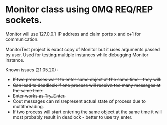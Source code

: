 # Monitor class using 0MQ REQ/REP sockets.

Monitor will use 127.0.0.1 IP address and claim ports x and x+1 for communication.

MonitorTest project is exact copy of Monitor but it uses arguments passed by user. Used for testing multiple instances while debugging Monitor instance.

Known issues (21.05.20):
- ~~If two processes want to enter same object at the same time - they will.~~
- ~~Can lead to deadlock if one process will receive too many messages at the same time.~~
- ~~Enter works as Try_Enter.~~
- Cout messages can misrepresent actual state of process due to multithreading.
- If two process will start entering the same object at the same time it will most probably result in deadlock - better to use try_enter.
